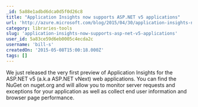 ```yaml
---
_id: 5a88e1adbd6dca0d5f0d26c8
title: "Application Insights now supports ASP.NET v5 applications"
url: 'http://azure.microsoft.com/blog/2015/04/30/application-insights-now-supports-asp-net-v5-applications-2/'
category: libraries-tools
slug: 'application-insights-now-supports-asp-net-v5-applications'
user_id: 5a83ce59d6eb0005c4ecda2c
username: 'bill-s'
createdOn: '2015-05-08T15:00:18.000Z'
tags: []
---
```


We just released the very first preview of Application Insights for the ASP.NET v5 (a.k.a ASP.NET vNext) web applications. You can find the NuGet on nuget.org and will allow you to monitor server requests and exceptions for your application as well as collect end user information and browser page performance.

